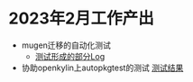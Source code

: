 # 2023年2月工作产出
- mugen迁移的自动化测试
  - [测试形成的部分Log](https://github.com/t0hka1/mugen-ubuntu-riscv-logs/)
- 协助openkylin上autopkgtest的测试 [测试结果](https://github.com/t0hka1/Tariser-Work/tree/main/Openkylin/Autopkgtest/results)